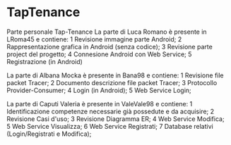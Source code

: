 # TapTenance
Parte personale Tap-Tenance
La parte di Luca Romano è presente in LRoma45 e contiene:
1 Revisione immagine parte Android;
2 Rappresentazione grafica in Android (senza codice);
3 Revisione parte project del progetto;
4 Connesione Android con Web Service;
5 Registrazione (in Android)

La parte di Albana Mocka è presente in Bana98 e contiene:
1 Revisione file packet Tracer;
2 Documento descrizione file packet Tracer;
3 Protocollo Provider-Consumer;
4 Login (in Android);
5 Web Service Login;

La parte di Caputi Valeria è presente in ValeVale98 e contiene:
1 Identificazione competenze necessarie già possedute e da acquisire;
2 Revisione Casi d'uso;
3 Revisione Diagramma ER;
4 Web Service Modifica;
5 Web Service Visualizza;
6 Web Service Registrati;
7 Database relativi (Login/Registrati e Modifica);

